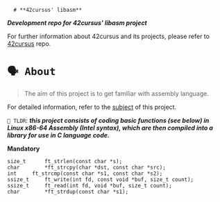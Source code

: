      # **42cursus' libasm**

___Development repo for 42cursus' libasm project___

For further information about 42cursus and its projects,
please refer to [42cursus](https://github.com/appinha/42cursus) repo.

# `🗣️ About`
> The aim of this project is to get familiar with assembly language.

For detailed information, refer to the [subject](https://github.com/appinha/42cursus/tree/master/_PDFs) of this project.

`🚀 TLDR`: ***this project consists of coding basic functions (see below) in Linux x86-64 Assembly
(Intel syntax), which are then compiled into a library for use in C language code.***

**Mandatory**
```
size_t		ft_strlen(const char *s);
char		*ft_strcpy(char *dst, const char *src);
int		ft_strcmp(const char *s1, const char *s2);
ssize_t		ft_write(int fd, const void *buf, size_t count);
ssize_t		ft_read(int fd, void *buf, size_t count);
char		*ft_strdup(const char *s1);
```
